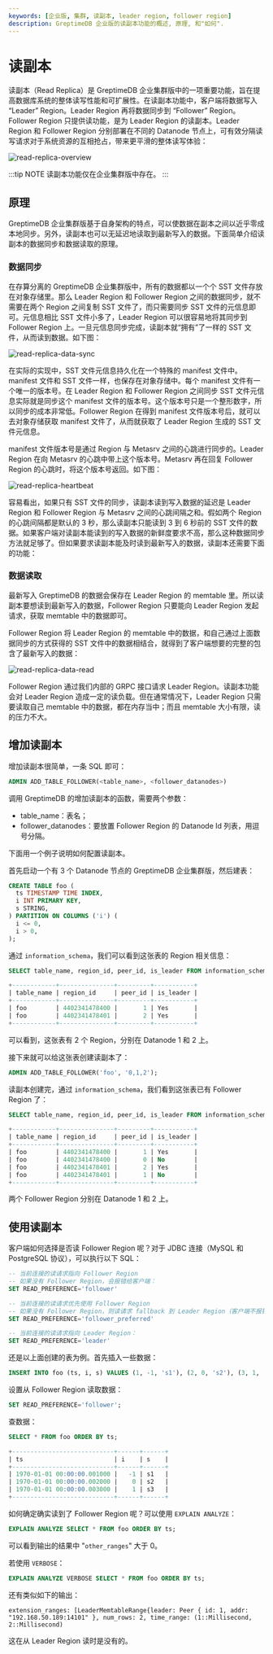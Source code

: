 ```yaml
---
keywords: [企业版, 集群, 读副本, leader region, follower region]
description: GreptimeDB 企业版的读副本功能的概述, 原理, 和"如何".
---
```


# 读副本

读副本（Read Replica）是 GreptimeDB 企业集群版中的一项重要功能，旨在提高数据库系统的整体读写性能和可扩展性。在读副本功能中，客户端将数据写入 “Leader” Region。Leader Region 再将数据同步到 “Follower” Region。Follower Region 只提供读功能，是为 Leader Region 的读副本。Leader Region 和 Follower Region 分别部署在不同的 Datanode 节点上，可有效分隔读写请求对于系统资源的互相抢占，带来更平滑的整体读写体验：

![read-replica-overview](/read-replica-overview.png)

:::tip NOTE
读副本功能仅在企业集群版中存在。
:::

## 原理

GreptimeDB 企业集群版基于自身架构的特点，可以使数据在副本之间以近乎零成本地同步。另外，读副本也可以无延迟地读取到最新写入的数据。下面简单介绍读副本的数据同步和数据读取的原理。

### 数据同步

在存算分离的 GreptimeDB 企业集群版中，所有的数据都以一个个 SST 文件存放在对象存储里。那么 Leader Region 和 Follower Region 之间的数据同步，就不需要在两个 Region 之间复制 SST 文件了，而只需要同步 SST 文件的元信息即可。元信息相比 SST 文件小多了，Leader Region 可以很容易地将其同步到 Follower Region 上。一旦元信息同步完成，读副本就“拥有”了一样的 SST 文件，从而读到数据。如下图：

![read-replica-data-sync](/read-replica-data-sync.png)

在实际的实现中，SST 文件元信息持久化在一个特殊的 manifest 文件中。manifest 文件和 SST 文件一样，也保存在对象存储中。每个 manifest 文件有一个唯一的版本号。在 Leader Region 和 Follower Region 之间同步 SST 文件元信息实际就是同步这个 manifest 文件的版本号。这个版本号只是一个整形数字，所以同步的成本非常低。Follower Region 在得到 manifest 文件版本号后，就可以去对象存储获取 manifest 文件了，从而就获取了 Leader Region 生成的 SST 文件元信息。

manifest 文件版本号是通过 Region 与 Metasrv 之间的心跳进行同步的。Leader Region 在向 Metasrv 的心跳中带上这个版本号。Metasrv 再在回复 Follower Region 的心跳时，将这个版本号返回。如下图：

![read-replica-heartbeat](/read-replica-heartbeat.png)

容易看出，如果只有 SST 文件的同步，读副本读到写入数据的延迟是 Leader Region 和 Follower Region 与 Metasrv 之间的心跳间隔之和。假如两个 Region 的心跳间隔都是默认的 3 秒，那么读副本只能读到 3 到 6 秒前的 SST 文件的数据。如果客户端对读副本能读到的写入数据的新鲜度要求不高，那么这种数据同步方法就足够了。但如果要求读副本能及时读到最新写入的数据，读副本还需要下面的功能：

### 数据读取

最新写入 GreptimeDB 的数据会保存在 Leader Region 的 memtable 里。所以读副本要想读到最新写入的数据，Follower Region 只要能向 Leader Region 发起请求，获取 memtable 中的数据即可。

Follower Region 将 Leader Region 的 memtable 中的数据，和自己通过上面数据同步的方式获得的 SST 文件中的数据相结合，就得到了客户端想要的完整的包含了最新写入的数据：

![read-replica-data-read](/read-replica-data-read.png)

Follower Region 通过我们内部的 GRPC 接口请求 Leader Region。读副本功能会对 Leader Region 造成一定的读负载。但在通常情况下，Leader Region 只需要读取自己 memtable 中的数据，都在内存当中；而且 memtable 大小有限，读的压力不大。

## 增加读副本

增加读副本很简单，一条 SQL 即可：

```sql
ADMIN ADD_TABLE_FOLLOWER(<table_name>, <follower_datanodes>)
```

调用 GreptimeDB 的增加读副本的函数，需要两个参数：

- table_name：表名；
- follower_datanodes：要放置 Follower Region 的 Datanode Id 列表，用逗号分隔。

下面用一个例子说明如何配置读副本。

首先启动一个有 3 个 Datanode 节点的 GreptimeDB 企业集群版，然后建表：

```sql
CREATE TABLE foo (
  ts TIMESTAMP TIME INDEX,
  i INT PRIMARY KEY,
  s STRING,
) PARTITION ON COLUMNS ('i') (
  i <= 0,
  i > 0,
);
```

通过 `information_schema`，我们可以看到这张表的 Region 相关信息：

```sql
SELECT table_name, region_id, peer_id, is_leader FROM information_schema.region_peers WHERE table_name = 'foo';

+------------+---------------+---------+-----------+
| table_name | region_id     | peer_id | is_leader |
+------------+---------------+---------+-----------+
| foo        | 4402341478400 |       1 | Yes       |
| foo        | 4402341478401 |       2 | Yes       |
+------------+---------------+---------+-----------+
```

可以看到，这张表有 2 个 Region，分别在 Datanode 1 和 2 上。

接下来就可以给这张表创建读副本了：

```sql
ADMIN ADD_TABLE_FOLLOWER('foo', '0,1,2');
```

读副本创建完，通过 `information_schema`，我们看到这张表已有 Follower Region 了：

```sql
SELECT table_name, region_id, peer_id, is_leader FROM information_schema.region_peers WHERE table_name = 'foo';

+------------+---------------+---------+-----------+
| table_name | region_id     | peer_id | is_leader |
+------------+---------------+---------+-----------+
| foo        | 4402341478400 |       1 | Yes       |
| foo        | 4402341478400 |       0 | No        |
| foo        | 4402341478401 |       2 | Yes       |
| foo        | 4402341478401 |       1 | No        |
+------------+---------------+---------+-----------+
```

两个 Follower Region 分别在 Datanode 1 和 2 上。

## 使用读副本

客户端如何选择是否读 Follower Region 呢？对于 JDBC 连接（MySQL 和 PostgreSQL 协议），可以执行以下 SQL：

```sql
-- 当前连接的读请求指向 Follower Region
-- 如果没有 Follower Region，会报错给客户端：
SET READ_PREFERENCE='follower'

-- 当前连接的读请求优先使用 Follower Region
-- 如果没有 Follower Region，则读请求 fallback 到 Leader Region（客户端不报错）：
SET READ_PREFERENCE='follower_preferred'

-- 当前连接的读请求指向 Leader Region：
SET READ_PREFERENCE='leader'
```

还是以上面创建的表为例。首先插入一些数据：

```sql
INSERT INTO foo (ts, i, s) VALUES (1, -1, 's1'), (2, 0, 's2'), (3, 1, 's3');
```

设置从 Follower Region 读取数据：

```sql
SET READ_PREFERENCE='follower';
```

查数据：

```sql
SELECT * FROM foo ORDER BY ts;

+----------------------------+------+------+
| ts                         | i    | s    |
+----------------------------+------+------+
| 1970-01-01 00:00:00.001000 |   -1 | s1   |
| 1970-01-01 00:00:00.002000 |    0 | s2   |
| 1970-01-01 00:00:00.003000 |    1 | s3   |
+----------------------------+------+------+
```

如何确定确实读到了 Follower Region 呢？可以使用 `EXPLAIN ANALYZE`：

```sql
EXPLAIN ANALYZE SELECT * FROM foo ORDER BY ts;
```

可以看到输出的结果中 "`other_ranges`" 大于 0。

若使用 `VERBOSE`：

```sql
EXPLAIN ANALYZE VERBOSE SELECT * FROM foo ORDER BY ts;
```

还有类似如下的输出：

```plaintext
extension_ranges: [LeaderMemtableRange{leader: Peer { id: 1, addr: "192.168.50.189:14101" }, num_rows: 2, time_range: (1::Millisecond, 2::Millisecond)
```

这在从 Leader Region 读时是没有的。

